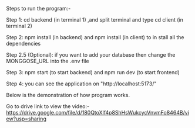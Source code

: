 Steps to run the program:-

Step 1: cd backend (in terminal 1) ,and split terminal and type cd client (in terminal 2)

Step 2: npm install (in backend) and npm install (in client)  to in stall all the dependencies

Step 2.5 (Optional): if you want to add your database then change the MONGGOSE_URL into the .env file

Step 3: npm start (to start backend) and npm run dev (to start frontend)

Step 4: you can see the application on "http://localhost:5173/"


Below is the demonstration of how program works.

Go to drive link to view the video:- https://drive.google.com/file/d/180QtoXlf4p8ShHsWukcycVnvmFo8464B/view?usp=sharing
